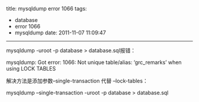 title: mysqldump error 1066
tags:
  - database
  - error 1066
  - mysqldump
date: 2011-11-07 11:09:47
---

mysqldump -uroot -p database &gt; database.sql报错：

mysqldump: Got error: 1066: Not unique table/alias: &#8216;grc_remarks&#8217; when using LOCK TABLES

解决方法是添加参数&#8211;single-transaction 代替 &#8211;lock-tables：

mysqldump &#8211;single-transaction -uroot -p database &gt; database.sql